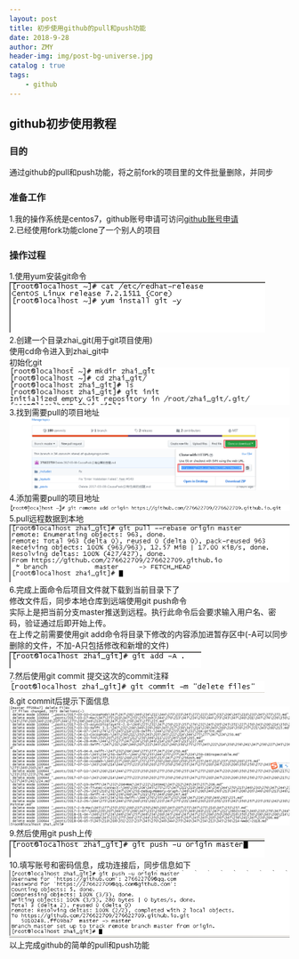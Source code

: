 ```yaml
---
layout: post
title: 初步使用github的pull和push功能
date: 2018-9-28
author: ZMY
header-img: img/post-bg-universe.jpg
catalog : true
tags:
    - github
---
```

## github初步使用教程
### 目的
通过github的pull和push功能，将之前fork的项目里的文件批量删除，并同步  
### 准备工作
1.我的操作系统是centos7，github账号申请可访问[github账号申请](https://github.com/)   
2.已经使用fork功能clone了一个别人的项目 
### 操作过程 
1.使用yum安装git命令  
![](../img/github/git_install.png)  
2.创建一个目录zhai_git(用于git项目使用)  
使用cd命令进入到zhai_git中  
初始化git  
![](../img/github/git_init.png)  
3.找到需要pull的项目地址  
![](../img/github/find_pull_project_address.png)  
4.添加需要pull的项目地址  
![](../img/github/add_remote_address.png)  
5.pull远程数据到本地  
![](../img/github/pull_data.png)  
6.完成上面命令后项目文件就下载到当前目录下了  
修改文件后，同步本地仓库到远端使用git push命令  
实际上是把当前分支master推送到远程。执行此命令后会要求输入用户名、密码，验证通过后即开始上传。  
在上传之前需要使用git add命令将目录下修改的内容添加进暂存区中(-A可以同步删除的文件，不加-A只包括修改和新增的文件)  
![](../img/github/git_add.png)    
7.然后使用git commit 提交这次的commit注释  
![](../img/github/git_commit_again.png)  
8.git commit后提示下面信息  
![](../img/github/git_commit_post_info.png)  
9.然后使用git push上传  
![](../img/github/git_push_order.png)  
10.填写账号和密码信息，成功连接后，同步信息如下  
![](../img/github/git_push_return_info.png)  
以上完成github的简单的pull和push功能